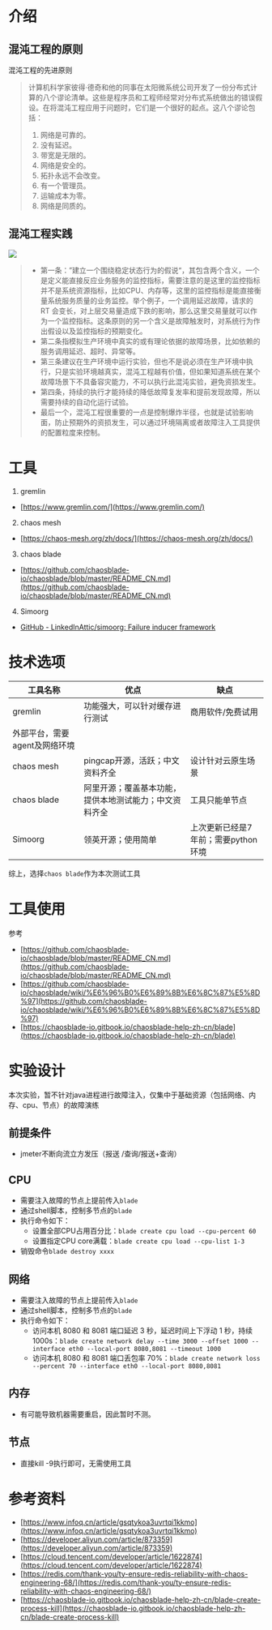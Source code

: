 # 介绍
## 混沌工程的原则
混沌工程的先进原则
> 计算机科学家彼得·德奇和他的同事在太阳微系统公司开发了一份分布式计算的八个谬论清单。这些是程序员和工程师经常对分布式系统做出的错误假设。在将混沌工程应用于问题时，它们是一个很好的起点。这八个谬论包括：
> 1. 网络是可靠的。
> 2. 没有延迟。
> 3. 带宽是无限的。
> 4. 网络是安全的。
> 5. 拓扑永远不会改变。
> 6. 有一个管理员。
> 7. 运输成本为零。
> 8. 网络是同质的。

## 混沌工程实践
![](https://cdn.nlark.com/yuque/0/2023/png/5369311/1702965842655-f103e401-871a-4ec6-b8b0-4cae59903569.png#averageHue=%232b7590&clientId=u3fae87d9-3237-4&from=paste&id=Nmx0j&originHeight=999&originWidth=1756&originalType=url&ratio=1.5&rotation=0&showTitle=false&status=done&style=none&taskId=uf29764f6-0966-4dab-b89d-e1505dac93a&title=)
> - 第一条：”建立一个围绕稳定状态行为的假说“，其包含两个含义，一个是定义能直接反应业务服务的监控指标，需要注意的是这里的监控指标并不是系统资源指标，比如CPU、内存等，这里的监控指标是能直接衡量系统服务质量的业务监控。举个例子，一个调用延迟故障，请求的 RT 会变长，对上层交易量造成下跌的影响，那么这里交易量就可以作为一个监控指标。这条原则的另一个含义是故障触发时，对系统行为作出假设以及监控指标的预期变化。
> - 第二条指模拟生产环境中真实的或有理论依据的故障场景，比如依赖的服务调用延迟、超时、异常等。
> - 第三条建议在生产环境中运行实验，但也不是说必须在生产环境中执行，只是实验环境越真实，混沌工程越有价值，但如果知道系统在某个故障场景下不具备容灾能力，不可以执行此混沌实验，避免资损发生。
> - 第四条，持续的执行才能持续的降低故障复发率和提前发现故障，所以需要持续的自动化运行试验。
> - 最后一个，混沌工程很重要的一点是控制爆炸半径，也就是试验影响面，防止预期外的资损发生，可以通过环境隔离或者故障注入工具提供的配置粒度来控制。


# 工具

1. gremlin
- [https://www.gremlin.com/](https://www.gremlin.com/)
2. chaos mesh
- [https://chaos-mesh.org/zh/docs/](https://chaos-mesh.org/zh/docs/)
3. chaos blade
- [https://github.com/chaosblade-io/chaosblade/blob/master/README_CN.md](https://github.com/chaosblade-io/chaosblade/blob/master/README_CN.md)
4. Simoorg
- [GitHub - LinkedInAttic/simoorg: Failure inducer framework](https://github.com/LinkedInAttic/simoorg)
# 技术选项
| **工具名称** | **优点** | **缺点** |
| --- | --- | --- |
| gremlin | 功能强大，可以针对缓存进行测试 | 商用软件/免费试用
外部平台，需要agent及网络环境 |
| chaos mesh | pingcap开源，活跃；中文资料齐全 | 设计针对云原生场景 |
| chaos blade | 阿里开源；覆盖基本功能，提供本地测试能力；中文资料齐全 | 工具只能单节点 |
| Simoorg | 领英开源；使用简单 | 上次更新已经是7年前；需要python环境 |

综上，选择`chaos blade`作为本次测试工具
# 工具使用
参考

- [https://github.com/chaosblade-io/chaosblade/blob/master/README_CN.md](https://github.com/chaosblade-io/chaosblade/blob/master/README_CN.md)
- [https://github.com/chaosblade-io/chaosblade/wiki/%E6%96%B0%E6%89%8B%E6%8C%87%E5%8D%97](https://github.com/chaosblade-io/chaosblade/wiki/%E6%96%B0%E6%89%8B%E6%8C%87%E5%8D%97)
- [https://chaosblade-io.gitbook.io/chaosblade-help-zh-cn/blade](https://chaosblade-io.gitbook.io/chaosblade-help-zh-cn/blade)
# 实验设计
本次实验，暂不针对java进程进行故障注入，仅集中于基础资源（包括网络、内存、cpu、节点）的故障演练
## 前提条件

- jmeter不断向流立方发压（报送 /查询/报送+查询）
## CPU

- 需要注入故障的节点上提前传入`blade`
- 通过shell脚本，控制多节点的`blade`
- 执行命令如下：
   - 设置全部CPU占用百分比：`blade create cpu load --cpu-percent 60`
   - 设置指定CPU core满载：`blade create cpu load --cpu-list 1-3`
- 销毁命令`blade destroy xxxx`
## 网络

- 需要注入故障的节点上提前传入`blade`
- 通过shell脚本，控制多节点的`blade`
- 执行命令如下：
   - 访问本机 8080 和 8081 端口延迟 3 秒，延迟时间上下浮动 1 秒，持续1000s：`blade create network delay --time 3000 --offset 1000 --interface eth0 --local-port 8080,8081 --timeout 1000`
   - 访问本机 8080 和 8081 端口丢包率 70%：`blade create network loss --percent 70 --interface eth0 --local-port 8080,8081`
## 内存

- 有可能导致机器需要重启，因此暂时不测。
## 节点

- 直接kill -9执行即可，无需使用工具
# 参考资料

- [https://www.infoq.cn/article/gsqtykoa3uvrtqi1kkmo](https://www.infoq.cn/article/gsqtykoa3uvrtqi1kkmo)
- [https://developer.aliyun.com/article/873359](https://developer.aliyun.com/article/873359)
- [https://cloud.tencent.com/developer/article/1622874](https://cloud.tencent.com/developer/article/1622874)
- [https://redis.com/thank-you/ty-ensure-redis-reliability-with-chaos-engineering-68/](https://redis.com/thank-you/ty-ensure-redis-reliability-with-chaos-engineering-68/)
- [https://chaosblade-io.gitbook.io/chaosblade-help-zh-cn/blade-create-process-kill](https://chaosblade-io.gitbook.io/chaosblade-help-zh-cn/blade-create-process-kill)
